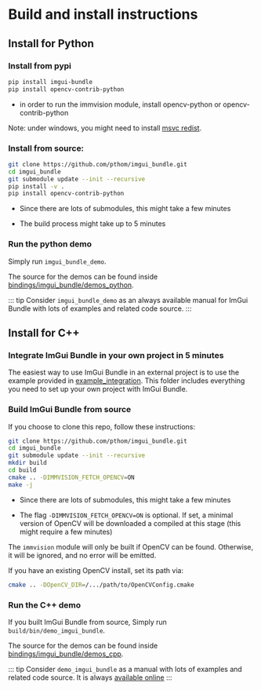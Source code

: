 # Build and install instructions

## Install for Python

### Install from pypi

``` bash
pip install imgui-bundle
pip install opencv-contrib-python 
```

-   in order to run the immvision module, install opencv-python or opencv-contrib-python

Note: under windows, you might need to install [msvc redist](https://learn.microsoft.com/en-us/cpp/windows/latest-supported-vc-redist?view=msvc-170#visual-studio-2015-2017-2019-and-2022).

### Install from source:

``` bash
git clone https://github.com/pthom/imgui_bundle.git
cd imgui_bundle
git submodule update --init --recursive 
pip install -v . 
pip install opencv-contrib-python
```

-   Since there are lots of submodules, this might take a few minutes

-   The build process might take up to 5 minutes

### Run the python demo

Simply run `imgui_bundle_demo`.

The source for the demos can be found inside [bindings/imgui_bundle/demos_python](https://github.com/pthom/imgui_bundle/tree/doc/bindings/imgui_bundle/demos_python).

::: tip
Consider `imgui_bundle_demo` as an always available manual for ImGui Bundle with lots of examples and related code source.
:::

## Install for C++

### Integrate ImGui Bundle in your own project in 5 minutes

The easiest way to use ImGui Bundle in an external project is to use the example provided in [example_integration](https://github.com/pthom/imgui_bundle/tree/doc/_example_integration). This folder includes everything you need to set up your own project with ImGui Bundle.

### Build ImGui Bundle from source

If you choose to clone this repo, follow these instructions:

``` bash
git clone https://github.com/pthom/imgui_bundle.git
cd imgui_bundle
git submodule update --init --recursive 
mkdir build
cd build
cmake .. -DIMMVISION_FETCH_OPENCV=ON 
make -j
```

-   Since there are lots of submodules, this might take a few minutes

-   The flag `-DIMMVISION_FETCH_OPENCV=ON` is optional. If set, a minimal version of OpenCV will be downloaded a compiled at this stage (this might require a few minutes)

The `immvision` module will only be built if OpenCV can be found. Otherwise, it will be ignored, and no error will be emitted.

If you have an existing OpenCV install, set its path via:

``` bash
cmake .. -DOpenCV_DIR=/.../path/to/OpenCVConfig.cmake
```

### Run the C++ demo

If you built ImGui Bundle from source, Simply run `build/bin/demo_imgui_bundle`.

The source for the demos can be found inside [bindings/imgui_bundle/demos_cpp](https://github.com/pthom/imgui_bundle/tree/doc/bindings/imgui_bundle/demos_cpp/).

::: tip
Consider `demo_imgui_bundle` as a manual with lots of examples and related code source. It is always [available online](https://traineq.org/ImGuiBundle/emscripten/bin/demo_imgui_bundle.html)
:::
